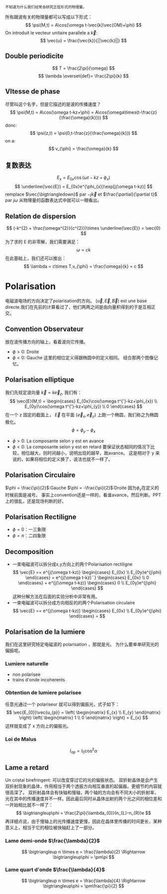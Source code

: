 	不知道为什么我们经常会研究正弦形式的物理量。
所有跟波有关的物理量都可以写成以下形式：
$$
\psi(M,t) = A\cos(\omega t-\vec{k}\vec{OM}+\phi)
$$
On introduit le vecteur unitaire parallele a $\vec{k}$:
$$
\vec{u} = \frac{\vec{k}}{||\vec{k}||}
$$
## Double periodicite
$$
T = \frac{2\pi}{\omega}
$$
$$
\lambda \overset{def}= \frac{2\pi}{k}
$$
## VItesse de phase
尽管叫这个名字，但是它描述的是波的传播速度？
$$
\psi(M,t) = A\cos(\omega t-kz+\phi) = A\cos(\omega\times(t-\frac{z}{\frac{\omega}{k}}))
$$
donc:
$$
\psi(z,t) = \psi(0,t-\frac{z}{\frac{\omega}{k}})
$$
on a:
$$
v_{\phi} = \frac{\omega}{k}
$$
## 复数表达
$$
E_{x} = E_{0x}\cos(\omega t-kz+\phi_{x})
$$
$$
\underline{\vec{E}} = E_{0x}e^{\phi_{x}}\exp[j(\omega t-kz)]
$$
remplace $\vec{\bigtriangledown}$ par $-j\vec{k}$ et $\frac{\partial}{\partial t}$ par $j\omega$
	从物理量的函数表达式中就可以一眼看出。
## Relation de dispersion
$$
(-k^{2} + \frac{\omega^{2}}{c^{2}})\times \underline{\vec{E}} = \vec{0}
$$
为了求的 E 的非零解，我们需要满足：
$$
\omega = ck
$$
在此基础上，我们还可以推出：
$$
\lambda = c\times T,v_{\phi} = \frac{\omega}{k} = c
$$
# Polarisation
电磁波电场的方向决定了polarisation的方向。
	$(\vec{u},\vec{E},\vec{B})$ est une base directe.我们在先前的计算看过了，他们两两之间是由向量积得到的于是互相正交。
## Convention Observateur
放在波传播方向的轴上，看着波向它传播。
- $\phi>0$: Droite
- $\phi<0$: Gauche
	这里的相位定义得跟椭圆中的定义相同。
	结合那两个图像记忆。
## Polarisation elliptique
我们先规定波向量 $\vec{k} = k\vec{e}_{z}$, 我们有：
$$
\vec{E}(M,t) = 
\begin{cases}
E_{0x}\cos(\omega t^{'}-kz+\phi_{x}) \\
E_{0y}\cos(\omega t^{'}-kz+\phi_{y}) \\
0
\end{cases}
$$
在一个 z 固定的截面上， $\vec{E}$ 在平面 $\{ \vec{e}_{x}, \vec{e}_{y} \}$ 上跑一个椭圆，我们称之为椭圆极化。
$$
\phi = \phi_{y}-\phi_{x}
$$
- $\phi>0$: La composante selon y est en avance
- $\phi<0$: La composante selon y est en retard
	要保证状态相同的情况下比较，相位越大，则时间越小，说明出现的越早，故avance。
	这是相对于 y 来说的，如果将相位的定义换了，说法也就不一样了。
## Polarisation Circulaire
$\phi = \frac{\pi}{2}$:Gauche
$\phi = -\frac{\pi}{2}$:Droite
	因为$\phi_{y}$在定义的时候前面是减号。
	事实上convention还是一样的，看谁avance，然后判断。PPT上的很乱，还是现场判断的好。
## Polarisation Rectiligne
- $\phi = 0$：一三象限
- $\phi = \pi$：二四象限

## Decomposition
- 一束电磁波可以拆分成x,y方向上的两个Polarisation rectiligne
$$
\vec{E} == e^{j(\omega t-kz)}
\begin{cases}
E_{0x} \\
E_{0y}e^{j\phi}
\end{cases} = 
e^{j(\omega t-kz)``}
\begin{cases}
E_{0x} \\
0
\end{cases} +
e^{j(\omega t-kz)}
\begin{cases}
0 \\
E_{0y}e^{j\phi}
\end{cases}
$$
这种分解方法在后面的实验分析中非常有用。
- 一束电磁波可以拆分成方向相反的的两个Polarisation circulaire
$$
\vec{E} == e^{j(\omega t-kz)}
\begin{cases}
E_{0x} \\
E_{0y}e^{j\phi}
\end{cases} = 
$$

## Polarisation de la lumiere
我们在这里研究特定电磁波的 polarisation ，那就是光。
	为什么要单单研究光的偏振呢。
### Lumiere naturelle
- non polarisee
- trains d'onde incoherents
### Obtention de lumiere polarisee
任意光通过一个 polariseur 就可以得到偏振光，式子如下：
$$
\vec{E_{0}}\vec{u_{p}} = 
\left(
\begin{matrix}
E_{x} \\
E_{y}
\end{matrix}
\right)
\left(
\begin{matrix}
1 \\
0
\end{matrix}
\right) =
E_{x}
$$
这样就变成了 x 方向上的偏振光。
### Loi de Malus
$$
I_{ap} = I_{0}\cos^{2}\alpha
$$

## Lame a retard
Un cristal birefringent: 可以改变穿过它的光的偏振状态。
	双折射晶体是会产生双折射现象的晶体，作用相当于两个透振方向相互垂直的起偏器。更细节的内容就很高深了。
双折射晶体会有快轴和慢轴，两个轴的方向会有不同大小的折射率，光在其中的传播速度并不一样。因此最后同时从晶体出射的两个光之间的相位差和一开始相比就不一样了：
$$
\bigtriangleup\phi = \frac{2\pi}{\lambda_{0}}(n_{L}-n_{R})e
$$
再详细点说，由于慢轴上的光传播速度更慢，因此在晶体里传播的时间更长，某种意义上，相当于它的相位被快轴赶上了一部分。

### Lame demi-onde $\frac{\lambda}{2}$
$$
\bigtriangleup n \times e = \frac{\lambda}{2}
\Rightarrow \bigtriangleup\phi = \pm\pi
$$


### Lame quart d'onde $\frac{\lambda}{4}$
$$
\bigtriangleup n \times e = \frac{\lambda}{4}
\Rightarrow \bigtriangleup\phi = \pm\frac{\pi}{2}
$$